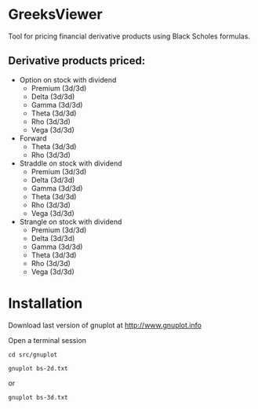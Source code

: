 # GreeksViewer
Tool for pricing financial derivative products using Black Scholes formulas.

## Derivative products priced:

- Option on stock with dividend
	- Premium	(3d/3d)
	- Delta		(3d/3d)
	- Gamma		(3d/3d)
	- Theta		(3d/3d)
	- Rho		(3d/3d)
	- Vega		(3d/3d)
- Forward
	- Theta		(3d/3d)
	- Rho	 	(3d/3d)
- Straddle on stock with dividend
	- Premium	(3d/3d)
	- Delta		(3d/3d)
	- Gamma		(3d/3d)
	- Theta		(3d/3d)
	- Rho		(3d/3d)
	- Vega		(3d/3d)
- Strangle on stock with dividend
	- Premium	(3d/3d)
	- Delta		(3d/3d)
	- Gamma		(3d/3d)
	- Theta		(3d/3d)
	- Rho		(3d/3d)
	- Vega		(3d/3d)


# Installation

Download last version of gnuplot at http://www.gnuplot.info

Open a terminal session

```
cd src/gnuplot 

gnuplot bs-2d.txt
```
or
```
gnuplot bs-3d.txt
```
